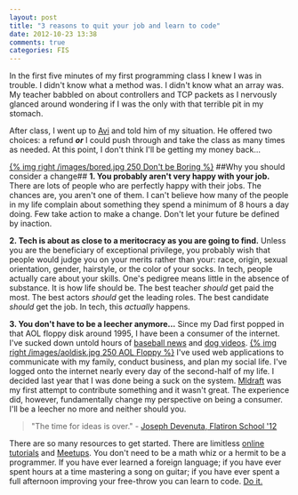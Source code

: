 ```yaml
---
layout: post
title: "3 reasons to quit your job and learn to code"
date: 2012-10-23 13:38
comments: true
categories: FIS
---
```


In the first five minutes of my first programming class I knew I was in trouble. I didn't know what a method was. I didn't know what an array was. My teacher babbled on about controllers and TCP packets as I nervously glanced around wondering if I was the only with that terrible pit in my stomach.

After class, I went up to [Avi](http://flatironschool.com/#people) and told him of my situation. He offered two choices: a refund ***or*** I could push through and take the class as many times as needed. At this point, I don't think I'll be getting my money back...

[{% img right /images/bored.jpg 250 Don't be Boring %}](http://www.flickr.com/photos/adambindslev/4804939869/sizes/m/in/photostream/)
##Why you should consider a change##
**1. You probably aren't very happy with your job.**
There are lots of people who are perfectly happy with their jobs. The chances are, you aren't one of them. I can't believe how many of the people in my life complain about something they spend a minimum of 8 hours a day doing. Few take action to make a change. Don't let your future be defined by inaction.

**2. Tech is about as close to a meritocracy as you are going to find.**
Unless you are the beneficiary of exceptional privilege, you probably wish that people would judge you on your merits rather than your: race, origin, sexual orientation, gender, hairstyle, or the color of your socks. In tech, people actually care about your skills. One's pedigree means little in the absence of substance. It is how life should be. The best teacher *should* get paid the most. The best actors *should* get the leading roles. The best candidate *should* get the job. In tech, this *actually* happens.

**3. You don't have to be a leecher anymore...**
Since my Dad first popped in that AOL floppy disk around 1995, I have been a consumer of the internet. I've sucked down untold hours of [baseball news](http://mlb.com) and [dog videos](http://gawker.com/5952338/had-a-ruff-day-this-dog-video-is-guaranteed-to-improve-your-mood). [{% img right /images/aoldisk.jpg 250 AOL Floppy %}](http://www.flickr.com/photos/alanchan/) I've used web applications to communicate with my family, conduct business, and plan my social life. I've logged onto the internet nearly every day of the second-half of my life. I decided last year that I was done being a suck on the system. [Mldraft](http://mldraft.com) was my first attempt to contribute something and it wasn't great. The experience did, however, fundamentally change my perspective on being a consumer. I'll be a leecher no more and neither should you.

>"The time for ideas is over."  - [Joseph Devenuta, Flatiron School '12](https://twitter.com/dhh)

There are so many resources to get started. There are limitless [online tutorials](/blog/2012/10/10/code-school-vs-treehouse-vs-code-academy/) and [Meetups](http://www.meetup.com/nyc-on-rails/). You don't need to be a math whiz or a hermit to be a programmer. If you have ever learned a foreign language; if you have ever spent hours at a time mastering a song on guitar; if you have ever spent a full afternoon improving your free-throw you can learn to code. [Do it.](http://www.youtube.com/watch?v=4npR4QZp_5M)